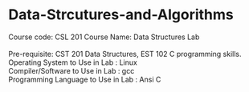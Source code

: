 # Data-Strcutures-and-Algorithms
<html>
Course code: CSL 201 Course Name: Data Structures Lab<br>
<br>
Pre-requisite: CST 201 Data Structures, EST 102 C programming skills.<br>
Operating System to Use in Lab : Linux<br>
Compiler/Software to Use in Lab : gcc<br>
Programming Language to Use in Lab : Ansi C<br>
</html>

